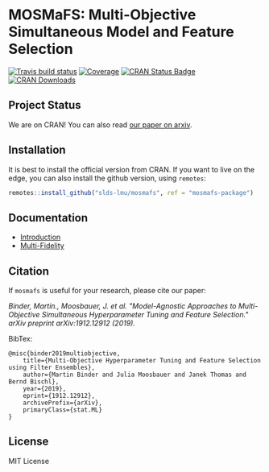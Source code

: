 
# MOSMaFS: Multi-Objective Simultaneous Model and Feature Selection

[![Travis build status](https://travis-ci.com/slds-lmu/mosmafs.svg?branch=mosmafs-package)](https://travis-ci.com/slds-lmu/mosmafs)
[![Coverage](https://codecov.io/github/slds-lmu/mosmafs/branch/mosmafs-package/graphs/badge.svg)](https://codecov.io/github/slds-lmu/mosmafs)
[![CRAN Status Badge](https://www.r-pkg.org/badges/version/mosmafs)](https://CRAN.R-project.org/package=mosmafs)
[![CRAN Downloads](https://cranlogs.r-pkg.org/badges/mosmafs)](https://CRAN.R-project.org/package=mosmafs)

## Project Status

We are on CRAN! You can also read [our paper on arxiv](https://arxiv.org/abs/1912.12912).

## Installation

It is best to install the official version from CRAN. If you want to live on the edge, you can also install the github version, using `remotes`:

```r
remotes::install_github("slds-lmu/mosmafs", ref = "mosmafs-package")
```

## Documentation

* [Introduction](https://slds-lmu.github.io/mosmafs/articles/demo.html)
* [Multi-Fidelity](https://slds-lmu.github.io/mosmafs/articles/multifidelity.html)

## Citation

If `mosmafs` is useful for your research, please cite our paper:

*Binder, Martin., Moosbauer, J. et al. "Model-Agnostic Approaches to Multi-Objective Simultaneous Hyperparameter Tuning and Feature Selection." arXiv preprint arXiv:1912.12912 (2019).*

BibTex:
```
@misc{binder2019multiobjective,
    title={Multi-Objective Hyperparameter Tuning and Feature Selection using Filter Ensembles},
    author={Martin Binder and Julia Moosbauer and Janek Thomas and Bernd Bischl},
    year={2019},
    eprint={1912.12912},
    archivePrefix={arXiv},
    primaryClass={stat.ML}
}
```

## License

MIT License
